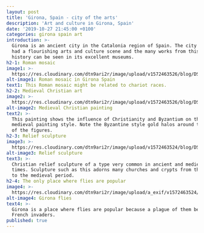 ```yaml
---
layout: post
title: 'Girona, Spain - city of the arts'
description: 'Art and culture in Girona, Spain'
date: '2019-10-27 21:45:00 +0100'
categories: girona spain art
introduction: >-
  Girona is an ancient city in the Catalonia region of Spain. The city has long
  had a flourishing arts and culture scene and the many works from this long
  history can be seen in its excellent museums.
h2-1: Roman mosaic
image1: >-
  https://res.cloudinary.com/dtn9ari2r/image/upload/v1572463526/blog/DSC_0285.jpg
alt-image1: Roman mosaic in Girona Spain
text1: This Roman mosaic might be related to chariot races.
h2-2: Medieval Christian art
image2: >-
  https://res.cloudinary.com/dtn9ari2r/image/upload/v1572463526/blog/DSC_0183.jpg
alt-image2: Medieval Christian painting
text2: >-
  This painting shows the influence of Christianity and Byzantium on the late
  medieval painting style. Note the Byzantine style gold halos around the heads
  of the figures.
h2-3: Relief sculpture
image3: >-
  https://res.cloudinary.com/dtn9ari2r/image/upload/v1572463524/blog/DSC_0286.jpg
alt-image3: Relief sculpture
text3: >-
  Christian relief sculpture of a type very common in ancient and medieval
  times. Sculpture such as this adorns many churches and crypts from the ancient
  to the medieval period.
h2-4: The only place where flies are popular
image4: >-
  https://res.cloudinary.com/dtn9ari2r/image/upload/a_exif/v1572463524/blog/DSC_0216.jpg
alt-image4: Girona flies
text4: >-
  Girona is a place where flies are popular because a plague of them beat off
  French invaders.
published: true
---
```


